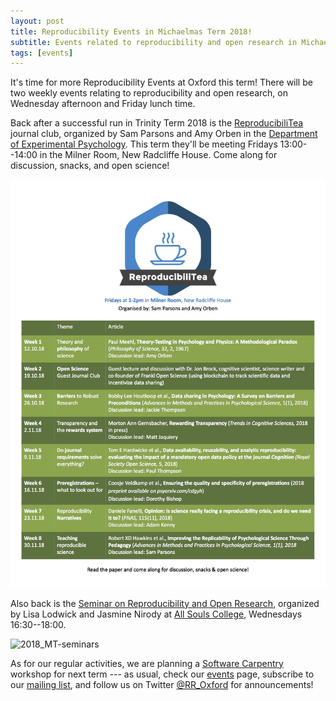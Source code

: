 ```yaml
---
layout: post
title: Reproducibility Events in Michaelmas Term 2018!
subtitle: Events related to reproducibility and open research in Michaelmas Term 2018
tags: [events]
---
```


It's time for more Reproducibility Events at Oxford this term!
There will be two weekly events relating to reproducibility and open
research, on Wednesday afternoon and Friday lunch time.

Back after a successful run in Trinity Term 2018 is the <a
href="https://twitter.com/reproducibilit"
target="_blank">ReproducibiliTea</a> journal club, organized by Sam
Parsons and Amy Orben in the <a
href="https://www.psy.ox.ac.uk/" target="_blank">Department of
Experimental Psychology</a>. This term they'll be meeting Fridays
13:00--14:00 in the Milner Room, New Radcliffe House. Come along for
discussion, snacks, and open science!

![2018_MT-journal-club](../img/2018_MT-journal-club.jpg)

Also back is the <a
href="http://users.ox.ac.uk/~phys1213/ReproAtASC.html"
target="_blank">Seminar on Reproducibility and Open Research</a>,
organized by Lisa Lodwick and Jasmine Nirody at <a
href="https://www.asc.ox.ac.uk/" target="_blank">All Souls
College</a>, Wednesdays 16:30--18:00.

![2018_MT-seminars](../img/2018_MT-seminars-all-souls.jpeg) 

As for our regular activities, we are planning a <a
href="https://software-carpentry.org/" target="_blank">Software
Carpentry</a> workshop for next term --- as usual, check our <a href="../events">events</a> page,
subscribe to our
[mailing list](https://web.maillist.ox.ac.uk/ox/info/rroxford), and
follow us on Twitter [@RR_Oxford](https://twitter.com/RR_Oxford) for
announcements!
